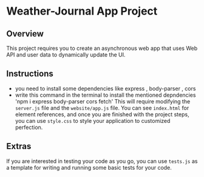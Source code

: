 # Weather-Journal App Project

## Overview
This project requires you to create an asynchronous web app that uses Web API and user data to dynamically update the UI. 

## Instructions
  - you need to install some dependencies like express , body-parser , cors
  - write this command in the terminal to install the mentioned depndencies 'npm i express body-parser cors fetch'
This will require modifying the `server.js` file and the `website/app.js` file. You can see `index.html` for element references, and once you are finished with the project steps, you can use `style.css` to style your application to customized perfection.

## Extras
If you are interested in testing your code as you go, you can use `tests.js` as a template for writing and running some basic tests for your code.
